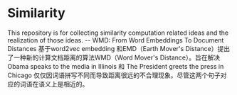 # Similarity
This repository is for collecting similarity computation related ideas and the realization of those ideas.
-- WMD: From Word Embeddings To Document Distances
基于word2vec embedding 和EMD（Earth Mover's Distance）提出了一种新的计算文档距离的算法WMD（Word Mover's Distance）。旨在解决 Obama speaks to the media in Illinois 和 The President greets the press in Chicago 仅仅因词语拼写不同而导致距离很远的不合理现象。尽管这两个句子对应的词语在语义上是相近的。
